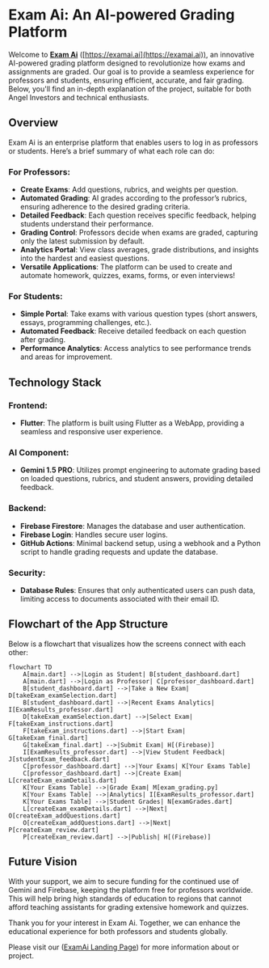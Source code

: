 # Exam Ai: An AI-powered Grading Platform

Welcome to [**Exam Ai**](https://examai.ai) ([https://examai.ai](https://examai.ai)), an innovative AI-powered grading platform designed to revolutionize how exams and assignments are graded. Our goal is to provide a seamless experience for professors and students, ensuring efficient, accurate, and fair grading. Below, you'll find an in-depth explanation of the project, suitable for both Angel Investors and technical enthusiasts.

## Overview

Exam Ai is an enterprise platform that enables users to log in as professors or students. Here’s a brief summary of what each role can do:

### For Professors:
- **Create Exams**: Add questions, rubrics, and weights per question.
- **Automated Grading**: AI grades according to the professor’s rubrics, ensuring adherence to the desired grading criteria.
- **Detailed Feedback**: Each question receives specific feedback, helping students understand their performance.
- **Grading Control**: Professors decide when exams are graded, capturing only the latest submission by default.
- **Analytics Portal**: View class averages, grade distributions, and insights into the hardest and easiest questions.
- **Versatile Applications**: The platform can be used to create and automate homework, quizzes, exams, forms, or even interviews!

### For Students:
- **Simple Portal**: Take exams with various question types (short answers, essays, programming challenges, etc.).
- **Automated Feedback**: Receive detailed feedback on each question after grading.
- **Performance Analytics**: Access analytics to see performance trends and areas for improvement.

## Technology Stack

### Frontend:
- **Flutter**: The platform is built using Flutter as a WebApp, providing a seamless and responsive user experience.

### AI Component:
- **Gemini 1.5 PRO**: Utilizes prompt engineering to automate grading based on loaded questions, rubrics, and student answers, providing detailed feedback.

### Backend:
- **Firebase Firestore**: Manages the database and user authentication.
- **Firebase Login**: Handles secure user logins.
- **GitHub Actions**: Minimal backend setup, using a webhook and a Python script to handle grading requests and update the database.

### Security:
- **Database Rules**: Ensures that only authenticated users can push data, limiting access to documents associated with their email ID.

## Flowchart of the App Structure

Below is a flowchart that visualizes how the screens connect with each other:

```mermaid
flowchart TD
    A[main.dart] -->|Login as Student| B[student_dashboard.dart]
    A[main.dart] -->|Login as Professor| C[professor_dashboard.dart]
    B[student_dashboard.dart] -->|Take a New Exam| D[takeExam_examSelection.dart]
    B[student_dashboard.dart] -->|Recent Exams Analytics| I[ExamResults_professor.dart]
    D[takeExam_examSelection.dart] -->|Select Exam| F[takeExam_instructions.dart]
    F[takeExam_instructions.dart] -->|Start Exam| G[takeExam_final.dart]
    G[takeExam_final.dart] -->|Submit Exam| H[(Firebase)]
    I[ExamResults_professor.dart] -->|View Student Feedback| J[studentExam_feedback.dart]
    C[professor_dashboard.dart] -->|Your Exams| K[Your Exams Table]
    C[professor_dashboard.dart] -->|Create Exam| L[createExam_examDetails.dart]
    K[Your Exams Table] -->|Grade Exam| M[exam_grading.py]
    K[Your Exams Table] -->|Analytics| I[ExamResults_professor.dart]
    K[Your Exams Table] -->|Student Grades| N[examGrades.dart]
    L[createExam_examDetails.dart] -->|Next| O[createExam_addQuestions.dart]
    O[createExam_addQuestions.dart] -->|Next| P[createExam_review.dart]
    P[createExam_review.dart] -->|Publish| H[(Firebase)]
```

## Future Vision

With your support, we aim to secure funding for the continued use of Gemini and Firebase, keeping the platform free for professors worldwide. This will help bring high standards of education to regions that cannot afford teaching assistants for grading extensive homework and quizzes.

Thank you for your interest in Exam Ai. Together, we can enhance the educational experience for both professors and students globally. 

Please visit our ([ExamAi Landing Page](https://examai.framer.website/)) for more information about or project.